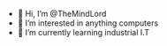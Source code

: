 - 👋 Hi, I’m @TheMindLord
- 👀 I’m interested in anything computers
- 🌱 I’m currently learning industrial I.T

<!---
TheMindLord/TheMindLord is a ✨ special ✨ repository because its `README.md` (this file) appears on your GitHub profile.
You can click the Preview link to take a look at your changes.
--->

